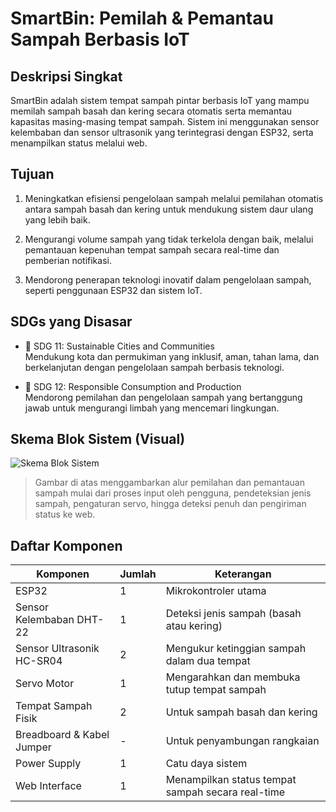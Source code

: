 # SmartBin: Pemilah & Pemantau Sampah Berbasis IoT

## Deskripsi Singkat
SmartBin adalah sistem tempat sampah pintar berbasis IoT yang mampu memilah sampah basah dan kering secara otomatis serta memantau kapasitas masing-masing tempat sampah. Sistem ini menggunakan sensor kelembaban dan sensor ultrasonik yang terintegrasi dengan ESP32, serta menampilkan status melalui web.

## Tujuan
1. Meningkatkan efisiensi pengelolaan sampah melalui pemilahan otomatis antara sampah basah dan kering untuk mendukung sistem daur ulang yang lebih baik.

2. Mengurangi volume sampah yang tidak terkelola dengan baik, melalui pemantauan kepenuhan tempat sampah secara real-time dan pemberian notifikasi.

3. Mendorong penerapan teknologi inovatif dalam pengelolaan sampah, seperti penggunaan ESP32 dan sistem IoT.

## SDGs yang Disasar
- 🎯 SDG 11: Sustainable Cities and Communities  
  Mendukung kota dan permukiman yang inklusif, aman, tahan lama, dan berkelanjutan dengan pengelolaan sampah berbasis teknologi.

- 🎯 SDG 12: Responsible Consumption and Production  
  Mendorong pemilahan dan pengelolaan sampah yang bertanggung jawab untuk mengurangi limbah yang mencemari lingkungan.

## Skema Blok Sistem (Visual)

![Skema Blok Sistem]()

> Gambar di atas menggambarkan alur pemilahan dan pemantauan sampah mulai dari proses input oleh pengguna, pendeteksian jenis sampah, pengaturan servo, hingga deteksi penuh dan pengiriman status ke web.

## Daftar Komponen
| Komponen                     | Jumlah | Keterangan                                              |
|-----------------------------|--------|---------------------------------------------------------|
| ESP32                       | 1      | Mikrokontroler utama                                    |
| Sensor Kelembaban DHT-22    | 1      | Deteksi jenis sampah (basah atau kering)                |
| Sensor Ultrasonik HC-SR04   | 2      | Mengukur ketinggian sampah dalam dua tempat             |
| Servo Motor                 | 1      | Mengarahkan dan membuka tutup tempat sampah             |
| Tempat Sampah Fisik         | 2      | Untuk sampah basah dan kering                           |
| Breadboard & Kabel Jumper   | -      | Untuk penyambungan rangkaian                            |
| Power Supply                | 1      | Catu daya sistem                                        |
| Web Interface               | 1      | Menampilkan status tempat sampah secara real-time       |
